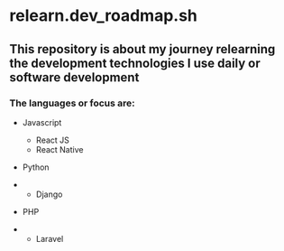# relearn.dev_roadmap.sh

## This repository is about my journey relearning the development technologies I use daily or software development



### The languages or focus are:
- Javascript
    - React JS
    - React Native

- Python
- - Django

- PHP
- - Laravel